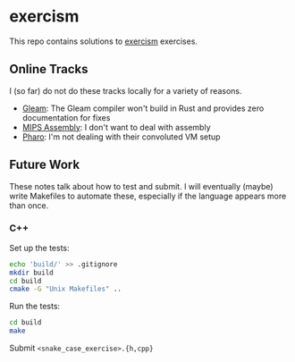 # exercism

This repo contains solutions to [exercism](https://exercism.org) exercises.

## Online Tracks

I (so far) do not do these tracks locally for a variety of reasons.

- [Gleam](https://exercism.org/tracks/gleam): The Gleam compiler won't build in Rust and provides zero documentation for fixes
- [MIPS Assembly](https://exercism.org/tracks/mips): I don't want to deal with assembly
- [Pharo](https://exercism.org/tracks/pharo-smalltalk): I'm not dealing with their convoluted VM setup

## Future Work

These notes talk about how to test and submit. I will eventually (maybe) write Makefiles to automate these, especially if the language appears more than once.

### C++

Set up the tests:

```bash
echo 'build/' >> .gitignore
mkdir build
cd build
cmake -G "Unix Makefiles" ..
```

Run the tests:

```bash
cd build
make
```

Submit `<snake_case_exercise>.{h,cpp}`
